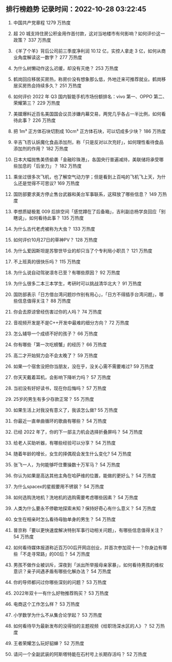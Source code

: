 
## 排行榜趋势 记录时间：2022-10-28 03:22:45
  
  1. 中国共产党章程 1279 万热度
    
  2. 超 20 城支持住房公积金用作首付款，这对当地楼市有何影响？如何评价这一政策？ 337 万热度
    
  3. 《羊了个羊》背后公司前三季度净利润 10.12 亿，实控人拿走 3 亿，如何从商业角度解读这一数字？ 277 万热度
    
  4. 为什么树懒动作这么迟缓，却没有灭绝？ 253 万热度
    
  5. 鹤岗回应移居买房热，称房价没有想象那么低，外地迁来可推荐就业。鹤岗移居买房热会持续多久？ 251 万热度
    
  6. 如何评价 2022 年 Q3 国内智能手机市场份额排名：vivo 第一、OPPO 第二、荣耀第三？ 229 万热度
    
  7. 美媒爆料近百名美国国会议员涉嫌内幕交易，两党几乎各占一半比例，如何看待此事？ 226 万热度
    
  8. 把 1m³ 正方体石块切割成 10cm³ 正方体石块，可以切成多少块？ 186 万热度
    
  9. 辛吉飞否认妖魔化食品添加剂，称「只是反对以次充好」，如何理性看待食品添加剂的作用？ 182 万热度
    
  10. 日本大幅抛售美债偷袭「金融珍珠港」，各国央行普遍减持，美联储将承受哪些加息的「后坐力」？ 182 万热度
    
  11. 乘坐过很多次飞机，也了解空气动力学；但是看到上百吨的飞机飞上天，为什么还是觉得不可思议? 169 万热度
    
  12. 国防部要求美方停止售台武器和美台军事联系，这释放了哪些信息？ 149 万热度
    
  13. 李想质疑极氪 009 后排空间「感觉蹲在了后备箱」，吉利副总杨学良回应「别瞎说」，如何看待此事？ 135 万热度
    
  14. 为什么古代老虎被称为大虫？ 133 万热度
    
  15. 如何评价10月27日的草神PV？ 128 万热度
    
  16. 为什么爱因斯坦是苏黎世毕业的却只当了个专利局小职员？ 121 万热度
    
  17. 不上班真的很快乐吗？ 115 万热度
    
  18. 为什么说自动驾驶凛冬已至？有哪些原因？ 92 万热度
    
  19. 为什么很多二本三本学生，考研时可以挑战清华北大？ 91 万热度
    
  20. 国防部表示「日方借台湾问题炒作别有用心」，「日方不得插手台湾问题」，哪些信息值得关注？ 88 万热度
    
  21. 你会去原谅曾经伤害过你的人吗？ 74 万热度
    
  22. 音视频开发是不是C++开发中最难的细分方向？ 72 万热度
    
  23. 怎么辅导一个成绩不好的孩子？ 66 万热度
    
  24. 你有哪些「第一次吃螃蟹」的经历？ 66 万热度
    
  25. 高二才开始努力会不会太晚了？ 59 万热度
    
  26. 如果一个宿舍没把你当朋友，没在乎，没关心需不需要难过? 59 万热度
    
  27. 你天天戴着耳机，会影响下降听力吗？ 57 万热度
    
  28. 当初没有好好读书，现在你后悔吗？ 57 万热度
    
  29. 25岁的男生有多少存款正常？ 55 万热度
    
  30. 如果生活上对我没有意义了，我该怎么做? 55 万热度
    
  31. 你最近一直单曲循环的歌曲有哪些？ 54 万热度
    
  32. 已经 2022 年了，你的下一部主力机会选择折叠屏吗？ 54 万热度
    
  33. 给老人买助听器，有哪些经验可以分享？ 54 万热度
    
  34. 随着年龄的增长，女生的择偶观会发生什么变化? 54 万热度
    
  35. 张飞一人，为何能够吓住曹操数十万军马？ 54 万热度
    
  36. 你认为如果是高达其他主角在哈萨维的位置，能做的更好么？ 54 万热度
    
  37. 为什么spacex的星舰要用不锈钢？ 54 万热度
    
  38. 如何选购洗地机？洗地机的选购需要考虑哪些因素？ 54 万热度
    
  39. 人类为什么要永不停歇地探索未知？保持好奇心有什么意义？ 54 万热度
    
  40. 女生在相亲时怎么看待母胎单身的男生？ 54 万热度
    
  41. 普京称「要以更快速度解决特别军事行动相关问题」，有哪些信息值得关注？ 54 万热度
    
  42. 如何看待媒体报道称近百万00后开网店创业，并首次参加双十一？你身边有哪些「不走寻常路」的00后？ 54 万热度
    
  43. 男孩不做作业被训斥，深夜到「派出所举报母亲家暴」，如何看待男孩的维权意识？亲子间遇矛盾有哪些化解办法？ 54 万热度
    
  44. 你的导师都问过你哪些深刻的问题？ 53 万热度
    
  45. 2022年双十一有什么好物推荐购买？ 53 万热度
    
  46. 电商这个工作怎么样？ 53 万热度
    
  47. 小学数学为什么不从集合论学起？ 53 万热度
    
  48. 如何看待华为最新发布的没得怕的主题视频《给职场深水区的人》？ 52 万热度
    
  49. 王者荣耀怎么玩好貂蝉？ 52 万热度
    
  50. 请问一个全副武装的阿斯塔特能在石村号上长期存活吗？ 52 万热度
    
